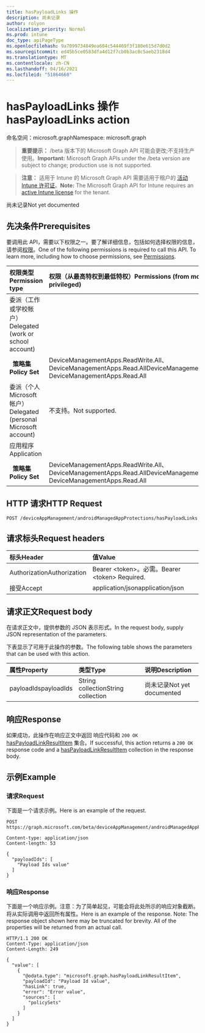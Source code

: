 ```yaml
---
title: hasPayloadLinks 操作
description: 尚未记录
author: rolyon
localization_priority: Normal
ms.prod: intune
doc_type: apiPageType
ms.openlocfilehash: 9a7099734849ea604c544469f3f180e615d7d0d2
ms.sourcegitcommit: ed45b5ce0583dfa4d12f7cb0b3ac0c5aeb2318d4
ms.translationtype: MT
ms.contentlocale: zh-CN
ms.lasthandoff: 04/16/2021
ms.locfileid: "51864660"
---
```

# <a name="haspayloadlinks-action"></a><span data-ttu-id="7f0d3-103">hasPayloadLinks 操作</span><span class="sxs-lookup"><span data-stu-id="7f0d3-103">hasPayloadLinks action</span></span>

<span data-ttu-id="7f0d3-104">命名空间：microsoft.graph</span><span class="sxs-lookup"><span data-stu-id="7f0d3-104">Namespace: microsoft.graph</span></span>

> <span data-ttu-id="7f0d3-105">**重要提示：** /beta 版本下的 Microsoft Graph API 可能会更改;不支持生产使用。</span><span class="sxs-lookup"><span data-stu-id="7f0d3-105">**Important:** Microsoft Graph APIs under the /beta version are subject to change; production use is not supported.</span></span>

> <span data-ttu-id="7f0d3-106">**注意：** 适用于 Intune 的 Microsoft Graph API 需要适用于租户的 [活动 Intune 许可证](https://go.microsoft.com/fwlink/?linkid=839381)。</span><span class="sxs-lookup"><span data-stu-id="7f0d3-106">**Note:** The Microsoft Graph API for Intune requires an [active Intune license](https://go.microsoft.com/fwlink/?linkid=839381) for the tenant.</span></span>

<span data-ttu-id="7f0d3-107">尚未记录</span><span class="sxs-lookup"><span data-stu-id="7f0d3-107">Not yet documented</span></span>

## <a name="prerequisites"></a><span data-ttu-id="7f0d3-108">先决条件</span><span class="sxs-lookup"><span data-stu-id="7f0d3-108">Prerequisites</span></span>
<span data-ttu-id="7f0d3-p101">要调用此 API，需要以下权限之一。要了解详细信息，包括如何选择权限的信息，请参阅[权限](/graph/permissions-reference)。</span><span class="sxs-lookup"><span data-stu-id="7f0d3-p101">One of the following permissions is required to call this API. To learn more, including how to choose permissions, see [Permissions](/graph/permissions-reference).</span></span>

|<span data-ttu-id="7f0d3-111">权限类型</span><span class="sxs-lookup"><span data-stu-id="7f0d3-111">Permission type</span></span>|<span data-ttu-id="7f0d3-112">权限（从最高特权到最低特权）</span><span class="sxs-lookup"><span data-stu-id="7f0d3-112">Permissions (from most to least privileged)</span></span>|
|:---|:---|
|<span data-ttu-id="7f0d3-113">委派（工作或学校帐户）</span><span class="sxs-lookup"><span data-stu-id="7f0d3-113">Delegated (work or school account)</span></span>||
| <span data-ttu-id="7f0d3-114">&nbsp;&nbsp;**策略集**</span><span class="sxs-lookup"><span data-stu-id="7f0d3-114">&nbsp; &nbsp; **Policy Set**</span></span> | <span data-ttu-id="7f0d3-115">DeviceManagementApps.ReadWrite.All、DeviceManagementApps.Read.All</span><span class="sxs-lookup"><span data-stu-id="7f0d3-115">DeviceManagementApps.ReadWrite.All, DeviceManagementApps.Read.All</span></span>|
|<span data-ttu-id="7f0d3-116">委派（个人 Microsoft 帐户）</span><span class="sxs-lookup"><span data-stu-id="7f0d3-116">Delegated (personal Microsoft account)</span></span>|<span data-ttu-id="7f0d3-117">不支持。</span><span class="sxs-lookup"><span data-stu-id="7f0d3-117">Not supported.</span></span>|
|<span data-ttu-id="7f0d3-118">应用程序</span><span class="sxs-lookup"><span data-stu-id="7f0d3-118">Application</span></span>||
| <span data-ttu-id="7f0d3-119">&nbsp;&nbsp;**策略集**</span><span class="sxs-lookup"><span data-stu-id="7f0d3-119">&nbsp; &nbsp; **Policy Set**</span></span> | <span data-ttu-id="7f0d3-120">DeviceManagementApps.ReadWrite.All、DeviceManagementApps.Read.All</span><span class="sxs-lookup"><span data-stu-id="7f0d3-120">DeviceManagementApps.ReadWrite.All, DeviceManagementApps.Read.All</span></span>|

## <a name="http-request"></a><span data-ttu-id="7f0d3-121">HTTP 请求</span><span class="sxs-lookup"><span data-stu-id="7f0d3-121">HTTP Request</span></span>
<!-- {
  "blockType": "ignored"
}
-->
``` http
POST /deviceAppManagement/androidManagedAppProtections/hasPayloadLinks
```

## <a name="request-headers"></a><span data-ttu-id="7f0d3-122">请求标头</span><span class="sxs-lookup"><span data-stu-id="7f0d3-122">Request headers</span></span>
|<span data-ttu-id="7f0d3-123">标头</span><span class="sxs-lookup"><span data-stu-id="7f0d3-123">Header</span></span>|<span data-ttu-id="7f0d3-124">值</span><span class="sxs-lookup"><span data-stu-id="7f0d3-124">Value</span></span>|
|:---|:---|
|<span data-ttu-id="7f0d3-125">Authorization</span><span class="sxs-lookup"><span data-stu-id="7f0d3-125">Authorization</span></span>|<span data-ttu-id="7f0d3-126">Bearer &lt;token&gt;。必需。</span><span class="sxs-lookup"><span data-stu-id="7f0d3-126">Bearer &lt;token&gt; Required.</span></span>|
|<span data-ttu-id="7f0d3-127">接受</span><span class="sxs-lookup"><span data-stu-id="7f0d3-127">Accept</span></span>|<span data-ttu-id="7f0d3-128">application/json</span><span class="sxs-lookup"><span data-stu-id="7f0d3-128">application/json</span></span>|

## <a name="request-body"></a><span data-ttu-id="7f0d3-129">请求正文</span><span class="sxs-lookup"><span data-stu-id="7f0d3-129">Request body</span></span>
<span data-ttu-id="7f0d3-130">在请求正文中，提供参数的 JSON 表示形式。</span><span class="sxs-lookup"><span data-stu-id="7f0d3-130">In the request body, supply JSON representation of the parameters.</span></span>

<span data-ttu-id="7f0d3-131">下表显示了可用于此操作的参数。</span><span class="sxs-lookup"><span data-stu-id="7f0d3-131">The following table shows the parameters that can be used with this action.</span></span>

|<span data-ttu-id="7f0d3-132">属性</span><span class="sxs-lookup"><span data-stu-id="7f0d3-132">Property</span></span>|<span data-ttu-id="7f0d3-133">类型</span><span class="sxs-lookup"><span data-stu-id="7f0d3-133">Type</span></span>|<span data-ttu-id="7f0d3-134">说明</span><span class="sxs-lookup"><span data-stu-id="7f0d3-134">Description</span></span>|
|:---|:---|:---|
|<span data-ttu-id="7f0d3-135">payloadIds</span><span class="sxs-lookup"><span data-stu-id="7f0d3-135">payloadIds</span></span>|<span data-ttu-id="7f0d3-136">String collection</span><span class="sxs-lookup"><span data-stu-id="7f0d3-136">String collection</span></span>|<span data-ttu-id="7f0d3-137">尚未记录</span><span class="sxs-lookup"><span data-stu-id="7f0d3-137">Not yet documented</span></span>|



## <a name="response"></a><span data-ttu-id="7f0d3-138">响应</span><span class="sxs-lookup"><span data-stu-id="7f0d3-138">Response</span></span>
<span data-ttu-id="7f0d3-139">如果成功，此操作在响应正文中返回 响应代码和 `200 OK` [hasPayloadLinkResultItem](../resources/intune-policyset-haspayloadlinkresultitem.md) 集合。</span><span class="sxs-lookup"><span data-stu-id="7f0d3-139">If successful, this action returns a `200 OK` response code and a [hasPayloadLinkResultItem](../resources/intune-policyset-haspayloadlinkresultitem.md) collection in the response body.</span></span>

## <a name="example"></a><span data-ttu-id="7f0d3-140">示例</span><span class="sxs-lookup"><span data-stu-id="7f0d3-140">Example</span></span>

### <a name="request"></a><span data-ttu-id="7f0d3-141">请求</span><span class="sxs-lookup"><span data-stu-id="7f0d3-141">Request</span></span>
<span data-ttu-id="7f0d3-142">下面是一个请求示例。</span><span class="sxs-lookup"><span data-stu-id="7f0d3-142">Here is an example of the request.</span></span>
``` http
POST https://graph.microsoft.com/beta/deviceAppManagement/androidManagedAppProtections/hasPayloadLinks

Content-type: application/json
Content-length: 53

{
  "payloadIds": [
    "Payload Ids value"
  ]
}
```

### <a name="response"></a><span data-ttu-id="7f0d3-143">响应</span><span class="sxs-lookup"><span data-stu-id="7f0d3-143">Response</span></span>
<span data-ttu-id="7f0d3-p102">下面是一个响应示例。注意：为了简单起见，可能会将此处所示的响应对象截断。将从实际调用中返回所有属性。</span><span class="sxs-lookup"><span data-stu-id="7f0d3-p102">Here is an example of the response. Note: The response object shown here may be truncated for brevity. All of the properties will be returned from an actual call.</span></span>
``` http
HTTP/1.1 200 OK
Content-Type: application/json
Content-Length: 249

{
  "value": [
    {
      "@odata.type": "microsoft.graph.hasPayloadLinkResultItem",
      "payloadId": "Payload Id value",
      "hasLink": true,
      "error": "Error value",
      "sources": [
        "policySets"
      ]
    }
  ]
}
```







